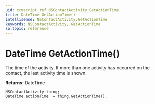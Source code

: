```yaml
---
uid: crmscript_ref_NSContactActivity_GetActionTime
title: DateTime GetActionTime()
intellisense: NSContactActivity.GetActionTime
keywords: NSContactActivity, GetActionTime
so.topic: reference
---
```


# DateTime GetActionTime()

The time of the activity. If more than one activity has occurred on the contact, the last activity time is shown.

**Returns:** DateTime

```crmscript
NSContactActivity thing;
DateTime actionTime  = thing.GetActionTime();
```

